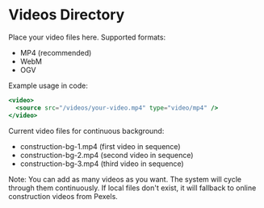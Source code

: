 # Videos Directory

Place your video files here. Supported formats:
- MP4 (recommended)
- WebM
- OGV

Example usage in code:
```jsx
<video>
  <source src="/videos/your-video.mp4" type="video/mp4" />
</video>
```

Current video files for continuous background:
- construction-bg-1.mp4 (first video in sequence)
- construction-bg-2.mp4 (second video in sequence)  
- construction-bg-3.mp4 (third video in sequence)

Note: You can add as many videos as you want. The system will cycle through them continuously.
If local files don't exist, it will fallback to online construction videos from Pexels.